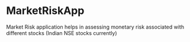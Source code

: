 # MarketRiskApp
Market Risk application helps in assessing monetary risk associated with different stocks (Indian NSE stocks currently)

